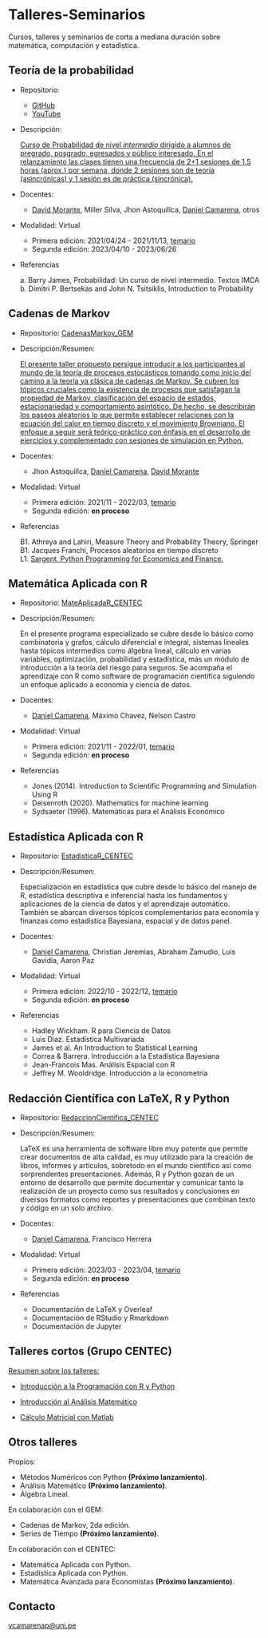 # Talleres-Seminarios

Cursos, talleres y seminarios de corta a mediana duración sobre matemática, computación y estadística.



## Teoría de la probabilidad

- Repositorio: 
 
   - [GitHub](Probabilidad_GEM/)
   - [YouTube](https://www.youtube.com/playlist?list=PLYeULBCgR9DXFIZY_tX-FCOocFPqfu2IQ)

- Descripción: 
   
   [Curso de Probabilidad de nivel *intermedio* dirigido a alumnos de pregrado, posgrado, egresados y público interesado. En el relanzamiento las clases tienen una frecuencia de 2+1 sesiones de 1.5 horas (aprox.) por semana, donde 2 sesiones son de teoría (asincrónicas) y 1 sesión es de práctica (sincrónica).](https://www.facebook.com/GEMFCUNI/posts/pfbid025QnWHQb9F6HdTH8HNZiqf6SL1T19WXqCrdWwm41ccxiccLfUUBca9czd3AtG4Z3ul)

 - Docentes: 

   - [David Morante](https://github.com/Dlay05), Miller Silva, Jhon Astoquillca, [Daniel Camarena](https://github.com/DanielCamarena), otros

- Modalidad: Virtual

   - Primera edición: 2021/04/24 - 2021/11/13, [temario](https://drive.google.com/file/d/17OO3J11IpbBZYR6gERC-9_4Fh7VSzvHp/view?usp=share_link)
   - Segunda edición: 2023/04/10 - 2023/06/26

- Referencias
   
   a. Barry James, Probabilidad: Un curso de nivel intermedio. Textos IMCA <br>
   b. Dimitri P. Bertsekas and John N. Tsitsiklis, Introduction to Probability <br>


## Cadenas de Markov

- Repositorio: [CadenasMarkov_GEM](CadenasMarkov_GEM/)

- Descripción/Resumen: 
   
   [El presente taller propuesto persigue introducir a los participantes al mundo de la teoría de procesos estocásticos tomando como inicio del camino a la teoría ya clásica de cadenas de Markov. Se cubren los tópicos cruciales como la existencia de procesos que satisfagan la propiedad de Markov, clasificación del espacio de estados, estacionariedad y comportamiento asintótico. De hecho, se describirán los paseos aleatorios lo que permite establecer relaciones con la ecuación del calor en tiempo discreto y el movimiento Browniano. El enfoque a seguir será teórico-práctico con énfasis en el desarrollo de ejercicios y complementado con sesiones de simulación en Python.](https://www.facebook.com/GEMFCUNI/posts/pfbid0axQFuTPstJ6ErGkQgcYCQp5dgt2Kmou9Fp5NiwwxVtvVmohyUActGWZn4QP8cFAEl)

- Docentes: 

   - Jhon Astoquillca, [Daniel Camarena](https://github.com/DanielCamarena), [David Morante](https://github.com/Dlay05)
 
- Modalidad: Virtual

   - Primera edición: 2021/11 - 2022/03, [temario](https://drive.google.com/file/d/1UlCFuK2Tdc7fmFs4SE6qoFF_5qrAV78V/view?usp=share_link)
   - Segunda edición: **en proceso**
   
- Referencias
   
   B1. Athreya and Lahiri, Measure Theory and Probability Theory, Springer <br>
   B1. Jacques Franchi, Procesos aleatorios en tiempo discreto <br>
   L1. [Sargent. Python Programming for Economics and Finance.](https://python-programming.quantecon.org/intro.html) <br>


## Matemática Aplicada con R

- Repositorio: [MateAplicadaR_CENTEC](MateAplicadaR_CENTEC/)

- Descripción/Resumen: 
   
   En el presente programa especializado se cubre desde lo básico como combinatoria y grafos, cálculo diferencial e integral, sistemas lineales hasta tópicos intermedios como álgebra lineal, cálculo en varias variables, optimización, probabilidad y estadística, más un módulo de introducción a la teoría del riesgo para seguros. Se acompaña el aprendizaje con R como software de programación científica siguiendo un enfoque aplicado a economía y ciencia de datos.

- Docentes:

   - [Daniel Camarena](https://github.com/DanielCamarena), Máximo Chavez, Nelson Castro
 
- Modalidad: Virtual

   - Primera edición: 2021/11 - 2022/01, [temario](https://drive.google.com/file/d/1kFZ-oqUC_OeHs4rXcTd3G6RD1Rq0WpIO/view?usp=sharing)
   - Segunda edición: **en proceso**
   
- Referencias
   
   - Jones (2014). Introduction to Scientific Programming and Simulation Using R
   - Deisenroth (2020). Mathematics for machine learning
   - Sydsaeter (1996). Matemáticas para el Análisis Económico

## Estadística Aplicada con R

- Repositorio: [EstadisticaR_CENTEC](EstadisticaR_CENTEC/)

- Descripción/Resumen: 
   
   Especialización en estadística que cubre desde lo básico del manejo de R, estadística descriptiva e inferencial hasta los fundamentos y aplicaciones de la ciencia de datos y el aprendizaje automático. También se abarcan diversos tópicos complementarios para economía y finanzas como estadística Bayesiana, espacial y de datos panel.

- Docentes:

   - [Daniel Camarena](https://github.com/DanielCamarena), Christian Jeremias, Abraham Zamudio, Luis Gavidia, Aaron Paz
 
- Modalidad: Virtual

   - Primera edición: 2022/10 - 2022/12, [temario](https://drive.google.com/file/d/1rWbyPvvxBWnxxdc39EiPaDt7dtRohX0M/view?usp=sharing)
   - Segunda edición: **en proceso**
   
- Referencias
   
   - Hadley Wickham. R para Ciencia de Datos
   - Luis Díaz. Estadística Multivariada
   - James et al. An Introduction to Statistical Learning
   - Correa & Barrera. Introducción a la Estadística Bayesiana
   - Jean-Francois Mas. Análisis Espacial con R
   - Jeffrey M. Wooldridge. Introducción a la econometría

## Redacción Científica con LaTeX, R y Python

- Repositorio: [RedaccionCientifica_CENTEC](RedaccionCientifica_CENTEC/)

- Descripción/Resumen: 
   
   LaTeX es una herramienta de software libre muy potente que permite crear documentos de alta calidad, es muy utilizado para la creación de libros, informes y artículos, sobretodo en el mundo científico así como sorprendentes presentaciones. Además, R y Python gozan de un entorno de desarrollo que permite documentar y comunicar tanto la realización de un proyecto como sus resultados y conclusiones en diversos formatos como reportes y presentaciones que combinan texto y código en un solo archivo.

- Docentes:

   - [Daniel Camarena](https://github.com/DanielCamarena), Francisco Herrera
 
- Modalidad: Virtual

   - Primera edición: 2023/03 - 2023/04, [temario](https://drive.google.com/file/d/1Wyy99OlCwMRqLZDms6UeUmpzAl_jDw--/view?usp=sharing)
   - Segunda edición: **en proceso**
   
- Referencias
   
   - Documentación de LaTeX y Overleaf
   - Documentación de RStudio y Rmarkdown
   - Documentación de Jupyter


## Talleres cortos (Grupo CENTEC)

[Resumen sobre los talleres:](https://github.com/DanielCamarena/Cursos-Talleres/blob/main/TalleresCortos_CENTEC/README.md)

- [Introducción a la Programación con R y Python](https://github.com/DanielCamarena/Cursos-Talleres/tree/main/TalleresCortos_CENTEC/IntroProgramacion_CENTEC.md)

- [Introducción al Análisis Matemático](https://github.com/DanielCamarena/Cursos-Talleres/blob/main/TalleresCortos_CENTEC/IntroAnalisis_CENTEC.md)

- [Cálculo Matricial con Matlab](https://github.com/DanielCamarena/Cursos-Talleres/tree/main/TalleresCortos_CENTEC/CalculoMatricial_CENTEC.md)


## Otros talleres

Propios: 

- Métodos Numéricos con Python **(Próximo lanzamiento)**.
- Análisis Matemático **(Próximo lanzamiento)**.
- Álgebra Lineal.

En colaboración con el GEM:

- Cadenas de Markov, 2da edición.
- Series de Tiempo **(Próximo lanzamiento)**.

En colaboración con el CENTEC:

- Matemática Aplicada con Python.
- Estadística Aplicada con Python.
- Matemática Avanzada para Economistas **(Próximo lanzamiento)**.


## Contacto

vcamarenap@uni.pe
